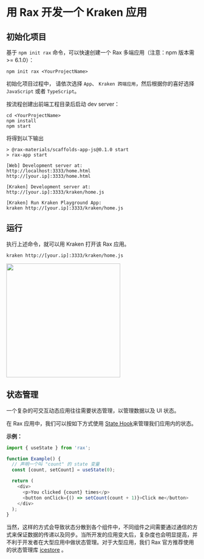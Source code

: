 # 用 Rax 开发一个 Kraken 应用

## 初始化项目

基于 `npm init rax` 命令，可以快速创建一个 Rax 多端应用（注意：npm 版本需 >= 6.1.0）：

```shell
npm init rax <YourProjectName>
```

初始化项目过程中， 请依次选择 `App`、 `Kraken 跨端应用`，然后根据你的喜好选择 `JavaScript` 或者 `TypeScript`。

按流程创建出前端工程目录后启动 dev server：

```shell
cd <YourProjectName>
npm install
npm start
```

将得到以下输出

```shell
> @rax-materials/scaffolds-app-js@0.1.0 start
> rax-app start

[Web] Development server at:
http://localhost:3333/home.html
http://[your.ip]:3333/home.html

[Kraken] Development server at:
http://[your.ip]:3333/kraken/home.js

[Kraken] Run Kraken Playground App:
kraken http://[your.ip]:3333/kraken/home.js

```

## 运行

执行上述命令，就可以用 Kraken 打开该 Rax 应用。

```shell
kraken http://[your.ip]:3333/kraken/home.js
```

<img class="preview-image" src="//img.alicdn.com/imgextra/i3/O1CN01dfJxos1lnl8Pzjvwa_!!6000000004864-2-tps-720-1324.png" width="300px"></img>

## 状态管理

一个复杂的可交互动态应用往往需要状态管理，以管理数据以及 UI 状态。

在 Rax 应用中，我们可以按如下方式使用 [State Hook](https://zh-hans.reactjs.org/docs/hooks-state.html)来管理我们应用内的状态。

**示例：**

```js
import { useState } from 'rax';

function Example() {
  // 声明一个叫 "count" 的 state 变量
  const [count, setCount] = useState(0);

  return (
    <div>
      <p>You clicked {count} times</p>
      <button onClick={() => setCount(count + 1)}>Click me</button>
    </div>
  );
}
```

当然，这样的方式会导致状态分散到各个组件中，不同组件之间需要通过通信的方式来保证数据的传递以及同步。当所开发的应用变大后，复杂度也会明显提高，并不利于开发者在大型应用中做状态管理。对于大型应用，我们 Rax 官方推荐使用的状态管理库 [icestore](https://github.com/ice-lab/icestore) 。
